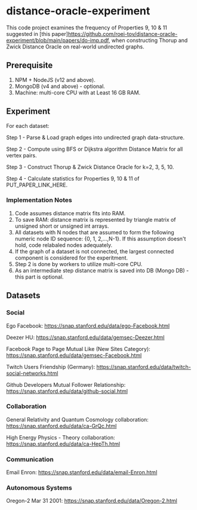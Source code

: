 # distance-oracle-experiment

This code project examines the frequency of Properties 9, 10 & 11 suggested in [this paper]https://github.com/roei-tov/distance-oracle-experiment/blob/main/papers/do-imp.pdf, when constructing Thorup and Zwick Distance Oracle on real-world undirected graphs.

## Prerequisite

1. NPM + NodeJS (v12 and above).
2. MongoDB (v4 and above) - optional.
3. Machine: multi-core CPU with at Least 16 GB RAM.

## Experiment

For each dataset:

Step 1 - Parse & Load graph edges into undirected graph data-structure. 

Step 2 - Compute using BFS or Dijkstra algorithm Distance Matrix for all vertex pairs.

Step 3 - Construct Thorup & Zwick Distance Oracle for k=2, 3, 5, 10.

Step 4 - Calculate statistics for Properties 9, 10 & 11 of PUT_PAPER_LINK_HERE.


### Implementation Notes

1. Code assumes distance matrix fits into RAM.
2. To save RAM: distance matrix is represented by triangle matrix of unsigned short or unsigned int arrays.
3. All datasets with N nodes that are assumed to form the following numeric node ID sequence: {0, 1, 2,...,N-1}. If this assumption doesn't hold, code relabaled nodes adequately.
4. If the graph of a dataset is not connected, the largest connected component is considered for the experitment.
5. Step 2 is done by workers to utilize multi-core CPU.
6. As an intermediate step distance matrix is saved into DB (Mongo DB) - this part is optional.

## Datasets

### Social

Ego Facebook: https://snap.stanford.edu/data/ego-Facebook.html

Deezer HU: https://snap.stanford.edu/data/gemsec-Deezer.html

Facebook Page to Page Mutual Like (New Sites Category): https://snap.stanford.edu/data/gemsec-Facebook.html

Twitch Users Friendship (Germany): https://snap.stanford.edu/data/twitch-social-networks.html

Github Developers Mutual Follower Relationship: https://snap.stanford.edu/data/github-social.html

### Collaboration

General Relativity and Quantum Cosmology collaboration: https://snap.stanford.edu/data/ca-GrQc.html

High Energy Physics - Theory collaboration: https://snap.stanford.edu/data/ca-HepTh.html

### Communication

Email Enron: https://snap.stanford.edu/data/email-Enron.html

### Autonomous Systems

Oregon-2 Mar 31 2001: https://snap.stanford.edu/data/Oregon-2.html
